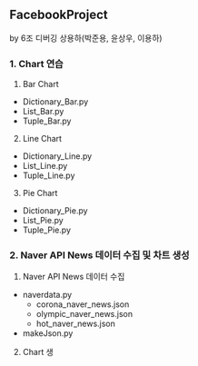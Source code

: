 ## FacebookProject
by 6조 디버깅 상용하(박준용, 윤상우, 이용하)

### 1. Chart 연습
1) Bar Chart
- Dictionary_Bar.py
- List_Bar.py
- Tuple_Bar.py
2) Line Chart
- Dictionary_Line.py
- List_Line.py
- Tuple_Line.py
3) Pie Chart
- Dictionary_Pie.py
- List_Pie.py
- Tuple_Pie.py

### 2. Naver API News 데이터 수집 및 차트 생성
1) Naver API News 데이터 수집
- naverdata.py
  - corona_naver_news.json
  - olympic_naver_news.json
  - hot_naver_news.json
- makeJson.py
2) Chart 생

